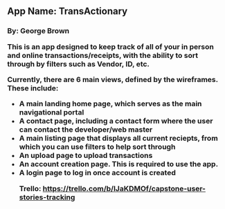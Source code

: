 <h2>App Name: TransActionary</h2>
<h3>By: George Brown

<p>This is an app designed to keep track of all of your in person and online transactions/receipts, with the ability to sort through by filters such as Vendor, ID, etc.</p>

<p>Currently, there are 6 main views, defined by the wireframes. These include:</p>
<ul>
  <li>A main landing home page, which serves as the main navigational portal</li>
  <li>A contact page, including a contact form where the user can contact the developer/web master</li>
  <li>A main listing page that displays all current reciepts, from which you can use filters to help sort through</li>
  <li>An upload page to upload transactions</li>
  <li>An account creation page. This is required to use the app.
  <li>A login page to log in once account is created</li>
  

  Trello: https://trello.com/b/lJaKDMOf/capstone-user-stories-tracking
